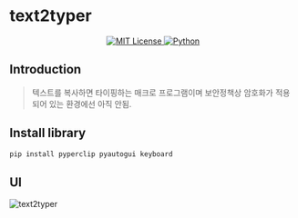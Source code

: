 # text2typer

<p align="center">
  <a href="LICENSE">
    <img alt="MIT License" src="https://img.shields.io/badge/license-MIT-blueviolet.svg?style=flat-square">
  </a>
  <a href="https://python.org/downloads">
    <img alt="Python" src="https://img.shields.io/badge/Python-3776AB.svg?style=flat-square&logo=Python&logoColor=white">
  </a>
</p>

## Introduction

> 텍스트를 복사하면 타이핑하는 매크로 프로그램이며 보안정책상 암호화가 적용되어 있는 환경에선 아직 안됨.

## Install library

```bash
pip install pyperclip pyautogui keyboard
```

## UI

![text2typer](https://github.com/user-attachments/assets/7a895a6a-6309-4c45-8a65-e102fac87696)
